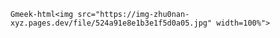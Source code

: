 `Gmeek-html<img src="https://img-zhu0nan-xyz.pages.dev/file/524a91e8e1b3e1f5d0a05.jpg" width=100%">`
<!-- ##{"timestamp":1672156800}## -->